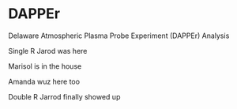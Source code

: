 # DAPPEr
Delaware Atmospheric Plasma Probe Experiment (DAPPEr) Analysis

Single R Jarod was here

Marisol is in the house

Amanda wuz here too

Double R Jarrod finally showed up